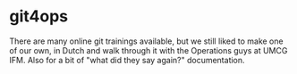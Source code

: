 # git4ops
There are many online git trainings available, but we still liked to make one of our own, in Dutch and walk through it with the Operations guys at UMCG IFM. Also for a bit of "what did they say again?" documentation.

